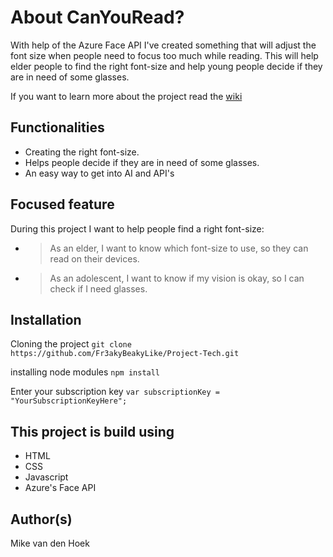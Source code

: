 # About CanYouRead?
With help of the Azure Face API I've created something that will adjust the font size when people need to focus too much while reading. This will help elder people to find the right font-size and help young people decide if they are in need of some glasses.

If you want to learn more about the project read the [wiki](https://github.com/Fr3akyBeakyLike/canYouRead/wiki)

## Functionalities
* Creating the right font-size.
* Helps people decide if they are in need of some glasses.
* An easy way to get into AI and API's

## Focused feature
During this project I want to help people find a right font-size:
* > As an elder, I want to know which font-size to use, so they can read on their devices.
* > As an adolescent, I want to know if my vision is okay, so I can check if I need glasses.

## Installation
Cloning the project `git clone https://github.com/Fr3akyBeakyLike/Project-Tech.git`

installing node modules `npm install`

Enter your subscription key `var subscriptionKey = "YourSubscriptionKeyHere";`

## This project is build using
* HTML
* CSS
* Javascript
* Azure's Face API

## Author(s)
Mike van den Hoek
